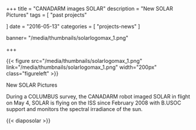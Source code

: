 +++
title = "CANADARM images SOLAR"
description = "New SOLAR Pictures"
tags = [
    "past projects"

]
date = "2016-05-13"
categories = [
   "projects-news"
]

banner= "/media/thumbnails/solarlogomax_1.png"


+++

{{< figure src="/media/thumbnails/solarlogomax_1.png"  link="/media/thumbnails/solarlogomax_1.png"  width="200px" class="figureleft" >}}

New SOLAR Pictures

During a COLUMBUS survey, the CANADARM robot imaged SOLAR in flight on May 4, SOLAR is flying on the ISS since February 2008 with B.USOC support and monitors the spectral irradiance of the sun.



{{< diaposolar >}}
